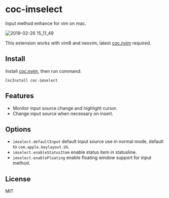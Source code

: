 # coc-imselect

Input method enhance for vim on mac.

![2019-02-26 15_11_49](https://user-images.githubusercontent.com/251450/53394376-0de0c980-39da-11e9-8d6f-8006f98af84f.gif)

This extension works with vim8 and neovim, latest [coc.nvim](https://github.com/neoclide/coc.nvim) required.

## Install

Install [coc.nvim](https://github.com/neoclide/coc.nvim), then run command:

```vim
CocInstall coc-imselect
```

## Features

- Monitor input source change and highlight cursor.
- Change input source when necessary on insert.

## Options

- `imselect.defaultInput` default input source use in normal mode, default to `com.apple.keylayout.US`.
- `imselect.enableStatusItem` enable status item in statusline.
- `imselect.enableFloating` enable floating window support for input method.

## License

MIT

